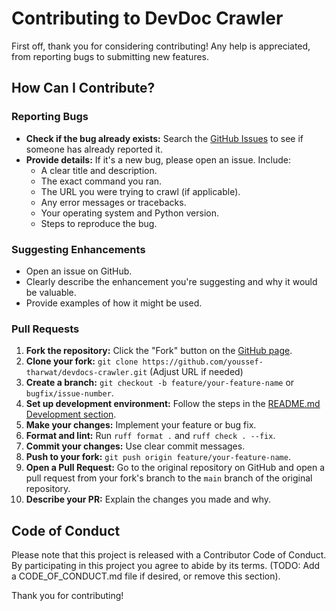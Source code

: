 # Contributing to DevDoc Crawler

First off, thank you for considering contributing! Any help is appreciated, from reporting bugs to submitting new features.

## How Can I Contribute?

### Reporting Bugs

*   **Check if the bug already exists:** Search the [GitHub Issues](https://github.com/youssef-tharwat/devdocs-crawler/issues) to see if someone has already reported it.
*   **Provide details:** If it's a new bug, please open an issue. Include:
    *   A clear title and description.
    *   The exact command you ran.
    *   The URL you were trying to crawl (if applicable).
    *   Any error messages or tracebacks.
    *   Your operating system and Python version.
    *   Steps to reproduce the bug.

### Suggesting Enhancements

*   Open an issue on GitHub.
*   Clearly describe the enhancement you're suggesting and why it would be valuable.
*   Provide examples of how it might be used.

### Pull Requests

1.  **Fork the repository:** Click the "Fork" button on the [GitHub page](https://github.com/youssef-tharwat/devdocs-crawler).
2.  **Clone your fork:** `git clone https://github.com/youssef-tharwat/devdocs-crawler.git` (Adjust URL if needed)
3.  **Create a branch:** `git checkout -b feature/your-feature-name` or `bugfix/issue-number`.
4.  **Set up development environment:** Follow the steps in the [README.md Development section](README.md#development).
5.  **Make your changes:** Implement your feature or bug fix.
6.  **Format and lint:** Run `ruff format .` and `ruff check . --fix`.
7.  **Commit your changes:** Use clear commit messages.
8.  **Push to your fork:** `git push origin feature/your-feature-name`.
9.  **Open a Pull Request:** Go to the original repository on GitHub and open a pull request from your fork's branch to the `main` branch of the original repository.
10. **Describe your PR:** Explain the changes you made and why.

## Code of Conduct

Please note that this project is released with a Contributor Code of Conduct. By participating in this project you agree to abide by its terms. (TODO: Add a CODE_OF_CONDUCT.md file if desired, or remove this section).

Thank you for contributing! 